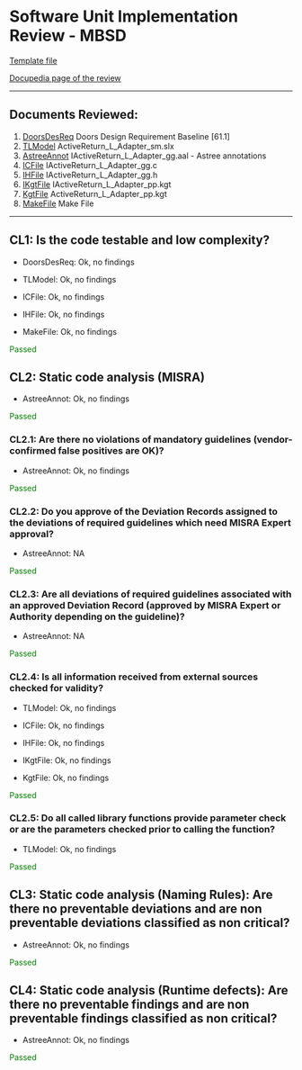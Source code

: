 # Software Unit Implementation Review - MBSD 

[Template file](https://inside-docupedia.bosch.com/confluence/x/z-AyYg) 

[Docupedia page of the review](https://inside-docupedia.bosch.com/confluence/display/ASAPP/ReviewOfUnitImplementationMBSD) 

--- 

## Documents Reviewed: 

1. [DoorsDesReq](doors://fe-dorapcm8.de.bosch.com:36677/?version=2&prodID=0&urn=urn:telelogic::1-508e413214e63dd9-B-001f5b42-100003d) Doors Design Requirement Baseline [61.1]
2. [TLModel](../design/ActiveReturn_L_Adapter_sm.slx) ActiveReturn_L_Adapter_sm.slx
3. [AstreeAnnot](../test/IActiveReturn_L_Adapter_gg.aal) IActiveReturn_L_Adapter_gg.aal - Astree annotations
4. [ICFile](../src/IActiveReturn_L_Adapter_gg.c) IActiveReturn_L_Adapter_gg.c
5. [IHFile](../include/IActiveReturn_L_Adapter_gg.h) IActiveReturn_L_Adapter_gg.h
6. [IKgtFile](../src/IActiveReturn_L_Adapter_pp.kgt) IActiveReturn_L_Adapter_pp.kgt
7. [KgtFile](../src/ActiveReturn_L_Adapter_pp.kgt) ActiveReturn_L_Adapter_pp.kgt
8. [MakeFile](../ActiveReturn_L_Adapter.mak) Make File
--- 

## CL1: Is the code testable and low complexity?

- DoorsDesReq: Ok, no findings

- TLModel: Ok, no findings

- ICFile: Ok, no findings

- IHFile: Ok, no findings

- MakeFile: Ok, no findings

<span style="color:green">Passed</span> 

## CL2: Static code analysis (MISRA)

- AstreeAnnot: Ok, no findings

<span style="color:green">Passed</span> 

### CL2.1: Are there no violations of mandatory guidelines (vendor-confirmed false positives are OK)?

- AstreeAnnot: Ok, no findings

<span style="color:green">Passed</span> 

### CL2.2: Do you approve of the Deviation Records assigned to the deviations of required guidelines which need MISRA Expert approval?

- AstreeAnnot: NA

<span style="color:green">Passed</span> 

### CL2.3: Are all deviations of required guidelines associated with an approved Deviation Record (approved by MISRA Expert or Authority depending on the guideline)?

- AstreeAnnot: NA

<span style="color:green">Passed</span> 

### CL2.4: Is all information received from external sources checked for validity?

- TLModel: Ok, no findings

- ICFile: Ok, no findings

- IHFile: Ok, no findings

- IKgtFile: Ok, no findings

- KgtFile: Ok, no findings

<span style="color:green">Passed</span> 

### CL2.5: Do all called library functions provide parameter check or are the parameters checked prior to calling the function?

- TLModel: Ok, no findings

<span style="color:green">Passed</span> 

## CL3: Static code analysis (Naming Rules): Are there no preventable deviations and are non preventable deviations classified as non critical?

- AstreeAnnot: Ok, no findings

<span style="color:green">Passed</span> 

## CL4: Static code analysis (Runtime defects): Are there no preventable findings and are non preventable findings classified as non critical?

- AstreeAnnot: Ok, no findings

<span style="color:green">Passed</span> 
